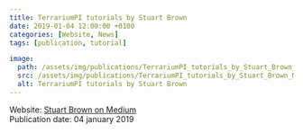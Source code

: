 ```yaml
---
title: TerrariumPI tutorials by Stuart Brown
date: 2019-01-04 12:00:00 +0100
categories: [Website, News]
tags: [publication, tutorial]

image:
  path: /assets/img/publications/TerrariumPI_tutorials_by_Stuart_Brown_Medium.webp
  src: /assets/img/publications/TerrariumPI_tutorials_by_Stuart_Brown_Medium.webp
  alt: TerrariumPI tutorials by Stuart Brown
---
```

Website: [Stuart Brown on Medium](https://medium.com/@jinky32)\
Publication date: 04 january 2019
